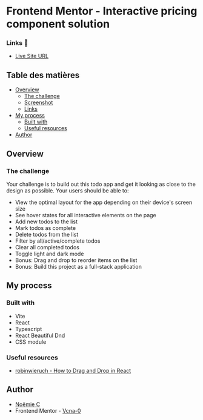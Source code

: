 # Frontend Mentor - Interactive pricing component solution

### Links :link:

- [Live Site URL](https://vcna-0.github.io/TodoApp/)

## Table des matières

- [Overview](#overview)
  - [The challenge](#the-challenge)
  - [Screenshot](#screenshot)
  - [Links](#links)
- [My process](#my-process)
  - [Built with](#built-with)
  - [Useful resources](#useful-resources)
- [Author](#author)

## Overview

### The challenge

Your challenge is to build out this todo app and get it looking as close to the design as possible.
Your users should be able to:
- View the optimal layout for the app depending on their device's screen size
- See hover states for all interactive elements on the page
- Add new todos to the list
- Mark todos as complete
- Delete todos from the list
- Filter by all/active/complete todos
- Clear all completed todos
- Toggle light and dark mode
- Bonus: Drag and drop to reorder items on the list
- Bonus: Build this project as a full-stack application

## My process

### Built with

- Vite
- React
- Typescript
- React Beautiful Dnd
- CSS module

### Useful resources

- [robinwieruch - How to Drag and Drop in React](https://www.robinwieruch.de/react-drag-and-drop/)

## Author

- [Noëmie C](https://odymonie.netlify.app/)
- Frontend Mentor - [Vcna-0](https://www.frontendmentor.io/profile/Vcna-0)
